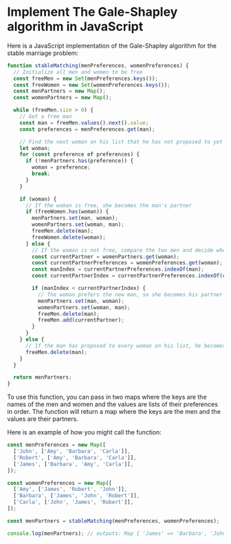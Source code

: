 # Implement The Gale-Shapley algorithm in JavaScript

Here is a JavaScript implementation of the Gale-Shapley algorithm for the stable marriage problem:

```JavaScript
function stableMatching(menPreferences, womenPreferences) {
  // Initialize all men and women to be free
  const freeMen = new Set(menPreferences.keys());
  const freeWomen = new Set(womenPreferences.keys());
  const menPartners = new Map();
  const womenPartners = new Map();

  while (freeMen.size > 0) {
    // Get a free man
    const man = freeMen.values().next().value;
    const preferences = menPreferences.get(man);

    // Find the next woman on his list that he has not proposed to yet
    let woman;
    for (const preference of preferences) {
      if (!menPartners.has(preference)) {
        woman = preference;
        break;
      }
    }

    if (woman) {
      // If the woman is free, she becomes the man's partner
      if (freeWomen.has(woman)) {
        menPartners.set(man, woman);
        womenPartners.set(woman, man);
        freeMen.delete(man);
        freeWomen.delete(woman);
      } else {
        // If the woman is not free, compare the two men and decide who the woman prefers
        const currentPartner = womenPartners.get(woman);
        const currentPartnerPreferences = womenPreferences.get(woman);
        const manIndex = currentPartnerPreferences.indexOf(man);
        const currentPartnerIndex = currentPartnerPreferences.indexOf(currentPartner);

        if (manIndex < currentPartnerIndex) {
          // The woman prefers the new man, so she becomes his partner
          menPartners.set(man, woman);
          womenPartners.set(woman, man);
          freeMen.delete(man);
          freeMen.add(currentPartner);
        }
      }
    } else {
      // If the man has proposed to every woman on his list, he becomes permanently free
      freeMen.delete(man);
    }
  }

  return menPartners;
}
```

To use this function, you can pass in two maps where the keys are the names of the men and women and the values are lists of their preferences in order. The function will return a map where the keys are the men and the values are their partners.

Here is an example of how you might call the function:

```JavaScript
const menPreferences = new Map([
  ['John', ['Amy', 'Barbara', 'Carla']],
  ['Robert', ['Amy', 'Barbara', 'Carla']],
  ['James', ['Barbara', 'Amy', 'Carla']],
]);

const womenPreferences = new Map([
  ['Amy', ['James', 'Robert', 'John']],
  ['Barbara', ['James', 'John', 'Robert']],
  ['Carla', ['John', 'James', 'Robert']],
]);

const menPartners = stableMatching(menPreferences, womenPreferences);

console.log(menPartners); // outputs: Map { 'James' => 'Barbara', 'John' => 'Carla', 'Robert' => 'Amy' }
```
